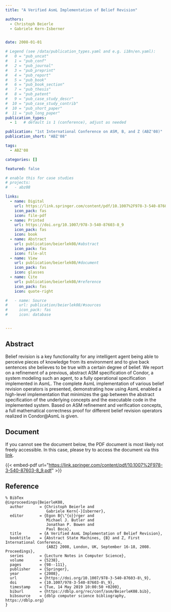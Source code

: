 ```yaml
---
title: "A Verified AsmL Implementation of Belief Revision"

authors:
  - Christoph Beierle
  - Gabriele Kern-Isberner


date: 2008-01-01

# Legend (see /data/publication_types.yaml and e.g. i18n/en.yaml): 
#   0 = "pub_uncat"
#   1 = "pub_conf"
#   2 = "pub_journal"
#   3 = "pub_preprint"
#   4 = "pub_report"
#   5 = "pub_book"
#   6 = "pub_book_section"
#   7 = "pub_thesis"
#   8 = "pub_patent"
#   9 = "pub_case_study_descr"
#  10 = "pub_case_study_contrib"
#  10 = "pub_short_paper"
#  11 = "pub_long_paper"
publication_types:
  - 1   # default is 1 (conference), adjust as needed

publication: "1st International Conference on ASM, B, and Z (ABZ'08)"
publication_short: "ABZ'08"

tags:
  - ABZ'08

categories: []

featured: false

# enable this for case studies
# projects:
#   - abz08

links:
  - name: Digital
    url: https://link.springer.com/content/pdf/10.1007%2F978-3-540-87603-8_9.pdf
    icon_pack: fas
    icon: file-pdf
  - name: Printed
    url: https://doi.org/10.1007/978-3-540-87603-8_9
    icon_pack: fas
    icon: book
  - name: Abstract
    url: publication/beierlek08/#abstract
    icon_pack: fas
    icon: file-alt
  - name: View
    url: publication/beierlek08/#document
    icon_pack: fas
    icon: glasses
  - name: Cite
    url: publication/beierlek08/#reference
    icon_pack: fas
    icon: quote-right

#   - name: Source
#     url: publication/beierlek08/#sources
#     icon_pack: fas
#     icon: database


---
```


## Abstract

Belief revision is a key functionality for any intelligent agent being able to perceive pieces of knowledge from its environment and to give back sentences she believes to be true with a certain degree of belief. We report on a refinement of a previous, abstract ASM specification of Condor, a system modeling such an agent, to a fully operational specification implemented in AsmL. The complete AsmL implementation of various belief revision operators is presented, demonstrating how using AsmL enabled a high-level implementation that minimizes the gap between the abstract specification of the underlying concepts and the executable code in the implemented system. Based on ASM refinement and verification concepts, a full mathematical correctness proof for different belief revision operators realized in Condor@AsmL is given.

## Document

If you cannot see the document below, the PDF document is most likely not freely accessible. In this case, please try to access the document via this <a href="https://link.springer.com/content/pdf/10.1007%2F978-3-540-87603-8_9.pdf">link</a>.

{{< embed-pdf url="https://link.springer.com/content/pdf/10.1007%2F978-3-540-87603-8_9.pdf" >}}

## Reference

```
% BibTex
@inproceedings{BeierleK08,
  author       = {Christoph Beierle and
                  Gabriele Kern{-}Isberner},
  editor       = {Egon B{\"{o}}rger and
                  Michael J. Butler and
                  Jonathan P. Bowen and
                  Paul Boca},
  title        = {A Verified AsmL Implementation of Belief Revision},
  booktitle    = {Abstract State Machines, {B} and Z, First International Conference,
                  {ABZ} 2008, London, UK, September 16-18, 2008. Proceedings},
  series       = {Lecture Notes in Computer Science},
  volume       = {5238},
  pages        = {98--111},
  publisher    = {Springer},
  year         = {2008},
  url          = {https://doi.org/10.1007/978-3-540-87603-8\_9},
  doi          = {10.1007/978-3-540-87603-8\_9},
  timestamp    = {Tue, 14 May 2019 10:00:50 +0200},
  biburl       = {https://dblp.org/rec/conf/asm/BeierleK08.bib},
  bibsource    = {dblp computer science bibliography, https://dblp.org}
}


```

<!-- # add information for case study papers (if available)
## Sources

- **Used formal method:**
  [ASM](/method/asm)
- **Resources and tools:**
  Asmeta

For more information, please contact the <a href ="mailto:silvia.bonfanti@unibg.it;arcaini@nii.ac.jp;angelo.gargantini@unibg.it;scandurra@unibg.it;elvinia.riccobene@unimi.it">authors</a>-->

